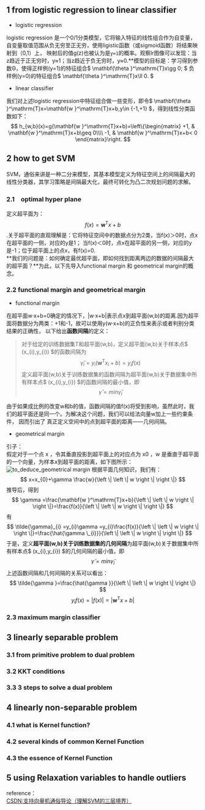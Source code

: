## 1 from logistic regression to linear classifier
+ logistic regression

logistic regression 是一个0/1分类模型，它将输入特征的线性组合作为自变量，自变量取值范围从负无穷至正无穷，使用ligistic函数（或sigmoid函数）将结果映射到（0,1）上，
映射后的值g(z)也被认为是`y=1`的概率。观察lr图像可以发现：当z趋近于正无穷时，y≈1；当z趋近于负无穷时，y≈0.**模型的目标是：学习得到参数Θ，使得正样例(y=1)的特征组合$ \mathbf{\theta }^\mathrm{T}x\gg 0; $
负样例(y=0)的特征组合$ \mathbf{\theta }^\mathrm{T}x\ll 0. $
+ linear classifier

我们对上述logistic regression中特征组合做一些变形，即令$ \mathbf{\theta }^\mathrm{T}x=\mathbf{w }^\mathrm{T}x+b,y\in {-1,+1} $，得到线性分类函数如下：
$$ h_{w,b}(x)=g(\mathbf{w }^\mathrm{T}x+b)=\left\{\begin{matrix}
+1, & \mathbf{w }^\mathrm{T}x+b\geq 0\\\\ 
-1, & \mathbf{w }^\mathrm{T}x+b<  0
\end{matrix}\right. $$
## 2 how to get SVM
SVM，通俗来讲是一种二分来模型，其基本模型定义为特征空间上的间隔最大的线性分类器，其学习策略是间隔最大化，最终可转化为凸二次规划问题的求解。
### 2.1　optimal hyper plane
定义超平面为：$$ f(x)=\mathbf{w }^\mathrm{T}x+b $$.关于超平面的直观理解是：它将特征空间中的数据点分为2类，当f(x)＞0时，点x在超平面的一侧，对应的y是1；
当f(x)＜0时，点x在超平面的另一侧，对应的y是-1；位于超平面上的点x，有f(x)=0.<br>
**我们的问题是：如何确定最优超平面，即如何找到距离两边的数据的间隔最大的超平面？**为此，以下先导入functional margin 和 geometrical margin的概念。
### 2.2 functional margin and geometrical margin
+ functional margin

在超平面w·x+b=0确定的情况下，|w·x+b|表示点x到超平面(w,b)的距离.因为超平面将数据分为两类：+1和-1，故可以使用y(w·x+b)的正负性来表示或者判别分类结果的正确性，
以下给出**函数间隔**的定义：<br>
> 对于给定的训练数据集T和超平面(w,b)，定义超平面(w,b)关于样本点$ (x_{i},y\_{i}) $的函数间隔为
$$  \hat{\gamma}_{i}=y_{i}(\mathbf{w }^\mathrm{T}x_{i}+b)= y_{i}f(x)$$
定义超平面(w,b)关于训练数据集的函数间隔为超平面(w,b)关于数据集中所有样本点$ (x_{i},y\_{i}) $的函数间隔的最小值，即
$$ \hat{ \gamma }=min\hat{\gamma}_{i} $$

由于如果成比例的改变w和b的值，函数间隔的值f(x)将受到影响，虽然此时，我们的超平面还是同一个。为解决这个问题，我们可以给法向量w加上一些约束条件，
因而引出了 真正定义空间中的点到超平面的距离——几何间隔。
+ geometrical margin

引子：<br>
假定对于一个点 x ，令其垂直投影到超平面上的对应点为 x0 ，w 是垂直于超平面的一个向量，为样本x到超平面的距离，如下图所示：
![to_deduce_geometrical margin]()
根据平面几何知识，我们有：
$$ x=x_{0}+\gamma \frac{w}{\left \| \left \| w \right \| \right \|} $$
推导后，得到
$$ \gamma =\frac{\mathbf{w }^\mathrm{T}x+b}{\left \| \left \| w \right \| \right \|}=\frac{f(x)}{\left \| \left \| w \right \| \right \|} $$
有
$$ \tilde{\gamma}_{i} =y_{i}\gamma =y_{i}\frac{f(x)}{\left \| \left \| w \right \| \right \|}=\frac{\hat{\gamma \_{i}}}{\left \| \left \| w \right \| \right \|} $$
于是，定义**超平面(w,b)关于训练数据集的几何间隔**为超平面(w,b)关于数据集中所有样本点$ (x_{i},y\_{i}) $的几何间隔的最小值，即
$$ \tilde{\gamma }=min\tilde{\gamma}_{i} $$
上述函数间隔和几何间隔的关系可以看出：
$$ \tilde{\gamma }=\frac{\hat{\gamma }}{\left \| \left \| w \right \| \right \|} $$
$$ y_{i}f(x)=\left | f(x) \right |=\left | \mathbf{w }^\mathrm{T}x+b \right | $$
### 2.3 maximum margin classifier
## 3 linearly separable problem
### 3.1 from primitive problem to dual problem
### 3.2 KKT conditions
### 3.3 3 steps to solve a dual problem
## 4 linearly non-separable problem
### 4.1 what is Kernel function?
### 4.2 several kinds of common Kernel Function
### 4.3 the essence of Kernel Function
## 5 using Relaxation variables to handle outliers


reference：<BR>
[CSDN:支持向量机通俗导论（理解SVM的三层境界）](https://blog.csdn.net/v_july_v/article/details/7624837)
